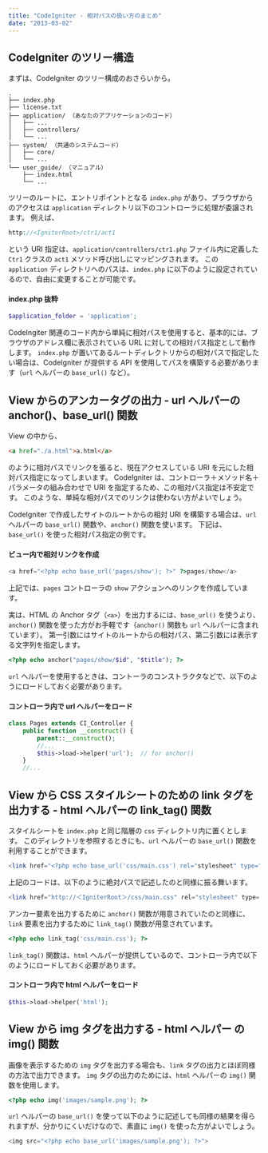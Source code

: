 ```yaml
---
title: "CodeIgniter - 相対パスの扱い方のまとめ"
date: "2013-03-02"
---
```


CodeIgniter のツリー構造
----

まずは、CodeIgniter のツリー構成のおさらいから。

~~~
.
├── index.php
├── license.txt
├── application/ （あなたのアプリケーションのコード）
│   ├── ...
│   ├── controllers/
│   └── ...
├── system/ （共通のシステムコード）
│   ├── core/
│   └── ...
└── user_guide/ （マニュアル）
    ├── index.html
    └── ...
~~~

ツリーのルートに、エントリポイントとなる `index.php` があり、ブラウザからのアクセスは `application` ディレクトリ以下のコントローラに処理が委譲されます。
例えば、

~~~ php
http://<IgniterRoot>/ctr1/act1
~~~

という URI 指定は、`application/controllers/ctr1.php` ファイル内に定義した `Ctr1` クラスの `act1` メソッド呼び出しにマッピングされます。
この `application` ディレクトリへのパスは、`index.php` に以下のように設定されているので、自由に変更することが可能です。

#### index.php 抜粋

~~~ php
$application_folder = 'application';
~~~

CodeIngiter 関連のコード内から単純に相対パスを使用すると、基本的には、ブラウザのアドレス欄に表示されている URL に対しての相対パス指定として動作します。
`index.php` が置いてあるルートディレクトリからの相対パスで指定したい場合は、CodeIgniter が提供する API を使用してパスを構築する必要があります（`url` ヘルパーの `base_url()` など）。


View からのアンカータグの出力 - url ヘルパーの anchor()、base_url() 関数
----

View の中から、

~~~ html
<a href="./a.html">a.html</a>
~~~

のように相対パスでリンクを張ると、現在アクセスしている URI を元にした相対パス指定になってしまいます。
CodeIgniter は、コントローラ＋メソッド名＋パラメータの組み合わせで URI を指定するため、この相対パス指定は不安定です。
このような、単純な相対パスでのリンクは使わない方がよいでしょう。

CodeIgniter で作成したサイトのルートからの相対 URI を構築する場合は、`url` ヘルパーの `base_url()` 関数や、`anchor()` 関数を使います。
下記は、`base_url()` を使った相対パス指定の例です。

#### ビュー内で相対リンクを作成

~~~ php
<a href="<?php echo base_url('pages/show'); ?>" ?>pages/show</a>
~~~

上記では、`pages` コントローラの `show` アクションへのリンクを作成しています。

実は、HTML の Anchor タグ（`<a>`）を出力するには、`base_url()` を使うより、`anchor()` 関数を使った方がお手軽です（`anchor()` 関数も `url` ヘルパーに含まれています）。
第一引数にはサイトのルートからの相対パス、第二引数には表示する文字列を指定します。

~~~ php
<?php echo anchor("pages/show/$id", "$title"); ?>
~~~

`url` ヘルパーを使用するときは、コントーラのコンストラクタなどで、以下のようにロードしておく必要があります。

#### コントローラ内で url ヘルパーをロード

~~~ php
class Pages extends CI_Controller {
    public function __construct() {
        parent::__construct();
        //...
        $this->load->helper('url');  // for anchor()
    }
    //...
~~~


View から CSS スタイルシートのための link タグを出力する - html ヘルパーの link_tag() 関数
----

スタイルシートを `index.php` と同じ階層の `css` ディレクトリ内に置くとします。
このディレクトリを参照するときにも、`url` ヘルパーの `base_url()` 関数を利用することができます。

~~~ php
<link href="<?php echo base_url('css/main.css') rel="stylesheet" type="text/css"?>">
~~~

上記のコードは、以下のように絶対パスで記述したのと同様に振る舞います。

~~~ php
<link href="http://＜IgniterRoot＞/css/main.css" rel="stylesheet" type="text/css" />
~~~

アンカー要素を出力するために `anchor()` 関数が用意されていたのと同様に、`link` 要素を出力するために `link_tag()` 関数が用意されています。

~~~ php
<?php echo link_tag('css/main.css'); ?>
~~~

`link_tag()` 関数は、`html` ヘルパーが提供しているので、コントローラ内で以下のようにロードしておく必要があります。

#### コントローラ内で html ヘルパーをロード

~~~ php
$this->load->helper('html');
~~~


View から img タグを出力する - html ヘルパー の img() 関数
----

画像を表示するための `img` タグを出力する場合も、`link` タグの出力とほぼ同様の方法で出力できます。
`img` タグの出力のためには、`html` ヘルパーの `img()` 関数を使用します。

~~~ php
<?php echo img('images/sample.png'); ?>
~~~

`url` ヘルパーの `base_url()` を使って以下のように記述しても同様の結果を得られますが、分かりにくいだけなので、素直に `img()` を使った方がよいでしょう。

~~~ php
<img src="<?php echo base_url('images/sample.png'); ?>">
~~~

